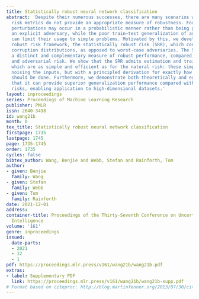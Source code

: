 ```yaml
---
title: Statistically robust neural network classification
abstract: 'Despite their numerous successes, there are many scenarios where adversarial
  risk metrics do not provide an appropriate measure of robustness. For example, test-time
  perturbations may occur in a probabilistic manner rather than being generated by
  an explicit adversary, while the poor train–test generalization of adversarial metrics
  can limit their usage to simple problems. Motivated by this, we develop a probabilistic
  robust risk framework, the statistically robust risk (SRR), which considers pointwise
  corruption distributions, as opposed to worst-case adversaries. The SRR provides
  a distinct and complementary measure of robust performance, compared to natural
  and adversarial risk. We show that the SRR admits estimation and training schemes
  which are as simple and efficient as for the natural risk: these simply require
  noising the inputs, but with a principled derivation for exactly how and why this
  should be done. Furthermore, we demonstrate both theoretically and experimentally
  that it can provide superior generalization performance compared with adversarial
  risks, enabling application to high-dimensional datasets.'
layout: inproceedings
series: Proceedings of Machine Learning Research
publisher: PMLR
issn: 2640-3498
id: wang21b
month: 0
tex_title: Statistically robust neural network classification
firstpage: 1735
lastpage: 1745
page: 1735-1745
order: 1735
cycles: false
bibtex_author: Wang, Benjie and Webb, Stefan and Rainforth, Tom
author:
- given: Benjie
  family: Wang
- given: Stefan
  family: Webb
- given: Tom
  family: Rainforth
date: 2021-12-01
address:
container-title: Proceedings of the Thirty-Seventh Conference on Uncertainty in Artificial
  Intelligence
volume: '161'
genre: inproceedings
issued:
  date-parts:
  - 2021
  - 12
  - 1
pdf: https://proceedings.mlr.press/v161/wang21b/wang21b.pdf
extras:
- label: Supplementary PDF
  link: https://proceedings.mlr.press/v161/wang21b/wang21b-supp.pdf
# Format based on citeproc: http://blog.martinfenner.org/2013/07/30/citeproc-yaml-for-bibliographies/
---
```


